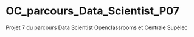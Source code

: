 # OC_parcours_Data_Scientist_P07
Projet 7 du parcours Data Scientist Openclassrooms et Centrale Supélec 
